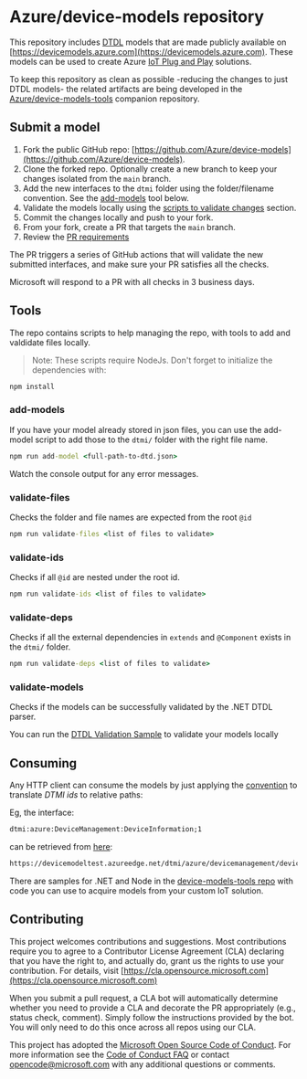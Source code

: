
# Azure/device-models repository

This repository includes [DTDL](https://aka.ms/dtdl) models that are made publicly available on [https://devicemodels.azure.com](https://devicemodels.azure.com). These models can be used to create Azure [IoT Plug and Play](https://aka.ms/iotpnp) solutions.

To keep this repository as clean as possible -reducing the changes to just DTDL models- the related artifacts are being developed in the [Azure/device-models-tools](/Azure/device-models-tools) companion repository.

## Submit a model

1. Fork the public GitHub repo: [https://github.com/Azure/device-models](https://github.com/Azure/device-models).
1. Clone the forked repo. Optionally create a new branch to keep your changes isolated from the `main` branch.
1. Add the new interfaces to the `dtmi` folder using the folder/filename convention. See the [add-models](#add-models) tool below.
1. Validate the models locally using the [scripts to validate changes](#validate-files) section.
1. Commit the changes locally and push to your fork.
1. From your fork, create a PR that targets the `main` branch.
1. Review the [PR requirements](pr-reqs.md)

The PR triggers a series of GitHub actions that will validate the new submitted interfaces, and make sure your PR satisfies all the checks.

Microsoft will respond to a PR with all checks in 3 business days.

## Tools

The repo contains scripts to help managing the repo, with tools to add and valdidate files locally.

> Note: These scripts require NodeJs. Don't forget to initialize the dependencies with:

```cmd
npm install
```

### add-models

If you have your model already stored in json files, you can use the add-model script to add those to the `dtmi/` folder with the right file name.

```cmd
npm run add-model <full-path-to-dtd.json>
```

Watch the console output for any error messages.

### validate-files

Checks the folder and file names are expected from the root `@id`

```cmd
npm run validate-files <list of files to validate>
```

### validate-ids

Checks if all `@id` are nested under the root id.

```cmd
npm run validate-ids <list of files to validate>
```

### validate-deps

Checks if all the external dependencies in `extends` and `@Component` exists in the `dtmi/` folder.

```cmd
npm run validate-deps <list of files to validate>
```

### validate-models

Checks if the models can be successfully validated by the .NET DTDL parser.

You can run the [DTDL Validation Sample](https://github.com/Azure-Samples/DTDL-Validator) to validate your models locally

## Consuming

Any HTTP client can consume the models by just applying the [convention](https://github.com/Azure/device-models-tools/wiki/Resolution-Convention) to translate *DTMI ids* to relative paths:

Eg, the interface:

```cmd
dtmi:azure:DeviceManagement:DeviceInformation;1
```

can be retrieved from [here](https://devicemodeltest.azureedge.net/dtmi/azure/devicemanagement/deviceinformation-1.json):

```cmd
https://devicemodeltest.azureedge.net/dtmi/azure/devicemanagement/deviceinformation-1.json
```

There are samples for .NET and Node in the [device-models-tools repo](/Azure/device-models-tools) with code you can use to acquire models from your custom IoT solution.

## Contributing

This project welcomes contributions and suggestions.  Most contributions require you to agree to a
Contributor License Agreement (CLA) declaring that you have the right to, and actually do, grant us
the rights to use your contribution. For details, visit [https://cla.opensource.microsoft.com](https://cla.opensource.microsoft.com)

When you submit a pull request, a CLA bot will automatically determine whether you need to provide
a CLA and decorate the PR appropriately (e.g., status check, comment). Simply follow the instructions
provided by the bot. You will only need to do this once across all repos using our CLA.

This project has adopted the [Microsoft Open Source Code of Conduct](https://opensource.microsoft.com/codeofconduct/).
For more information see the [Code of Conduct FAQ](https://opensource.microsoft.com/codeofconduct/faq/) or
contact [opencode@microsoft.com](mailto:opencode@microsoft.com) with any additional questions or comments.
